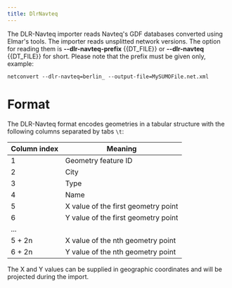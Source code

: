 ```yaml
---
title: DlrNavteq
---
```


The DLR-Navteq importer reads Navteq's GDF databases converted using
Elmar's tools. The importer reads unsplitted network versions. The
option for reading them is **--dlr-navteq-prefix** {{DT_FILE}} or **--dlr-navteq** {{DT_FILE}} for short. Please note that the prefix
must be given only, example:

```
netconvert --dlr-navteq=berlin_ --output-file=MySUMOFile.net.xml
```

# Format
The DLR-Navteq format encodes geometries in a tabular structure with the following columns separated by tabs `\t`:

| Column index | Meaning                                    |
|--------------|--------------------------------------------|
| 1            | Geometry feature ID                        |
| 2            | City                                       |
| 3            | Type                                       |
| 4            | Name                                       |
| 5            | X value of the first geometry point        |
| 6            | Y value of the first geometry point        |
| ...          |                                            |
| 5 + 2n       | X value of the nth geometry point          |
| 6 + 2n       | Y value of the nth geometry point          |

The X and Y values can be supplied in geographic coordinates and will be projected during the import.
